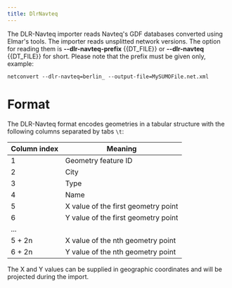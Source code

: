 ```yaml
---
title: DlrNavteq
---
```


The DLR-Navteq importer reads Navteq's GDF databases converted using
Elmar's tools. The importer reads unsplitted network versions. The
option for reading them is **--dlr-navteq-prefix** {{DT_FILE}} or **--dlr-navteq** {{DT_FILE}} for short. Please note that the prefix
must be given only, example:

```
netconvert --dlr-navteq=berlin_ --output-file=MySUMOFile.net.xml
```

# Format
The DLR-Navteq format encodes geometries in a tabular structure with the following columns separated by tabs `\t`:

| Column index | Meaning                                    |
|--------------|--------------------------------------------|
| 1            | Geometry feature ID                        |
| 2            | City                                       |
| 3            | Type                                       |
| 4            | Name                                       |
| 5            | X value of the first geometry point        |
| 6            | Y value of the first geometry point        |
| ...          |                                            |
| 5 + 2n       | X value of the nth geometry point          |
| 6 + 2n       | Y value of the nth geometry point          |

The X and Y values can be supplied in geographic coordinates and will be projected during the import.
